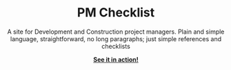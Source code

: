<p align="center">
    <h1 align="center">PM Checklist</h1>
    <p align="center">A site for Development and Construction project managers. Plain and simple language, straightforward, no long paragraphs; just simple references and checklists</p>
    <p align="center"><strong><a href="https://BVKoJMGn.github.io/PMC/">See it in action!</a></strong></p>
    <br><br><br>
</p>
